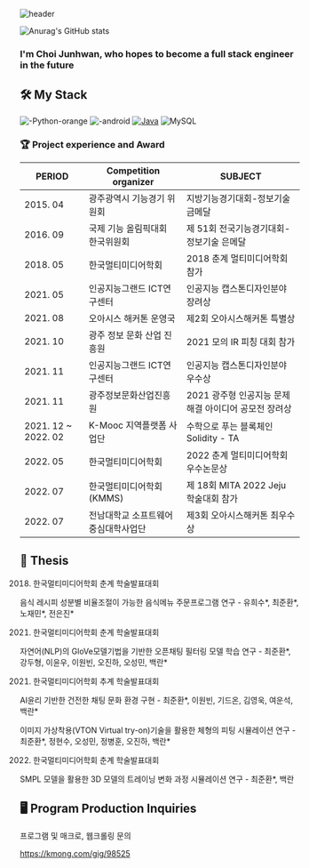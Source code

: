 
![header](https://capsule-render.vercel.app/api?type=waving&color=gradient&height=300&section=header&text=JoonhwanChoi)

![Anurag's GitHub stats](https://github-readme-stats.vercel.app/api?username=joonhwan8764&show_icons=true&theme=tokyonight)



### I'm Choi Junhwan, who hopes to become a full stack engineer in the future


## 🛠 My Stack


![-Python-orange](https://user-images.githubusercontent.com/83737075/180651655-86be8be9-3b43-467c-ab21-f3df87adbdf2.svg)
![-android](https://img.shields.io/badge/-Android-green)
[![Java](https://img.shields.io/badge/Java-007396?style=flat-square&logo=Java&logoColor=white)](https://github.com/Joowon0220/weather)
![MySQL](https://img.shields.io/badge/MySQL-4479A1?style=flat-square&logo=MySQL&logoColor=white)  


### 🏆 Project experience and Award
| PERIOD | Competition organizer | SUBJECT | 
| ------- | ------- | -------|
| 2015. 04 | 광주광역시 기능경기 위원회 | 지방기능경기대회-정보기술 금메달  |
| 2016. 09 | 국제 기능 올림픽대회 한국위원회 | 제 51회 전국기능경기대회-정보기술 은메달  |
| 2018. 05 | 한국멀티미디어학회 | 2018 춘계 멀티미디어학회 참가 |
| 2021. 05 | 인공지능그랜드 ICT연구센터 | 인공지능 캡스톤디자인분야 장려상  |
| 2021. 08 | 오아시스 해커톤 운영국 | 제2회 오아시스해커톤 특별상 |
| 2021. 10 | 광주 정보 문화 산업 진흥원 | 2021 모의 IR 피칭 대회 참가 |
| 2021. 11 | 인공지능그랜드 ICT연구센터 | 인공지능 캡스톤디자인분야 우수상  |
| 2021. 11 | 광주정보문화산업진흥원 | 2021 광주형 인공지능 문제해결 아이디어 공모전 장려상 |
| 2021. 12 ~ 2022. 02 | K-Mooc 지역플랫폼 사업단  | 수학으로 푸는 블록체인 Solidity - TA  |
| 2022. 05 | 한국멀티미디어학회 | 2022 춘계 멀티미디어학회 우수논문상  |
| 2022. 07 | 한국멀티미디어학회(KMMS) | 제 18회 MITA 2022 Jeju 학술대회 참가  |
| 2022. 07 | 전남대학교 소프트웨어중심대학사업단 | 제3회 오아시스해커톤 최우수상 |

## 📃 Thesis 
2018. 한국멀티미디어학회 춘계 학술발표대회

음식 레시피 성분별 비율조절이 가능한 음식메뉴 주문프로그램 연구 - 유희수*, 최준환*, 노재민*, 전은진*

2021. 한국멀티미디어학회 춘계 학술발표대회

자연어(NLP)의 GloVe모델기법을 기반한 오픈채팅 필터링 모델 학습 연구 - 최준환*, 강두형,  이윤우, 이원빈, 오진하, 오성민, 백란*

2021. 한국멀티미디어학회 추계 학술발표대회

AI윤리 기반한 건전한 채팅 문화 환경 구현 - 최준환*, 이원빈, 기드온, 김영욱, 여운석, 백란*

이미지 가상착용(VTON Virtual try-on)기술을 활용한 체형의 피팅 시뮬레이션 연구 - 최준환*, 정현수, 오성민, 정병훈, 오진하, 백란*

2022. 한국멀티미디어학회 춘계 학술발표대회

SMPL 모델을 활용한 3D 모델의 트레이닝 변화 과정 시뮬레이션 연구 - 최준환*, 백란
 

## 🖥 Program Production Inquiries 
프로그램 및 매크로, 웹크롤링 문의

https://kmong.com/gig/98525

